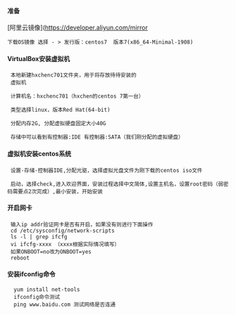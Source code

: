 #### 准备
[阿里云镜像](https://developer.aliyun.com/mirror

    下载OS镜像 选择 - > 发行版：centos7  版本7(x86_64-Minimal-1908) 

#### VirtualBox安装虚拟机

     本地新建hxchenc701文件夹，用于将存放待待安装的
     虚拟机
     
     计算机名：hxchenc701（hxchen的centos 7第一台）
     
     类型选择linux，版本Red Hat(64-bit)
     
     分配内存2G, 分配虚拟硬盘固定大小40G
     
     存储中可以看到有控制器:IDE 有控制器:SATA（我们刚分配的虚拟硬盘）

#### 虚拟机安装centos系统
     设置-存储-控制器IDE,分配光驱，选择虚拟光盘文件为刚下载的centos iso文件
     
     启动，选择check,进入欢迎界面，安装过程选择中文简体,设置主机名，设置root密码（弱密码需要点2次完成）,最小安装，开始安装

#### 开启网卡
     输入ip addr验证网卡是否有开启，如果没有则进行下面操作
     cd /etc/sysconfig/network-scripts
     ls -l | grep ifcfg
     vi ifcfg-xxxx （xxxx根据实际情况填写）
     如果ONBOOT=no改为ONBOOT=yes
     reboot
     
#### 安装ifconfig命令

      yum install net-tools
      ifconfig命令测试
      ping www.baidu.com 测试网络是否连通
